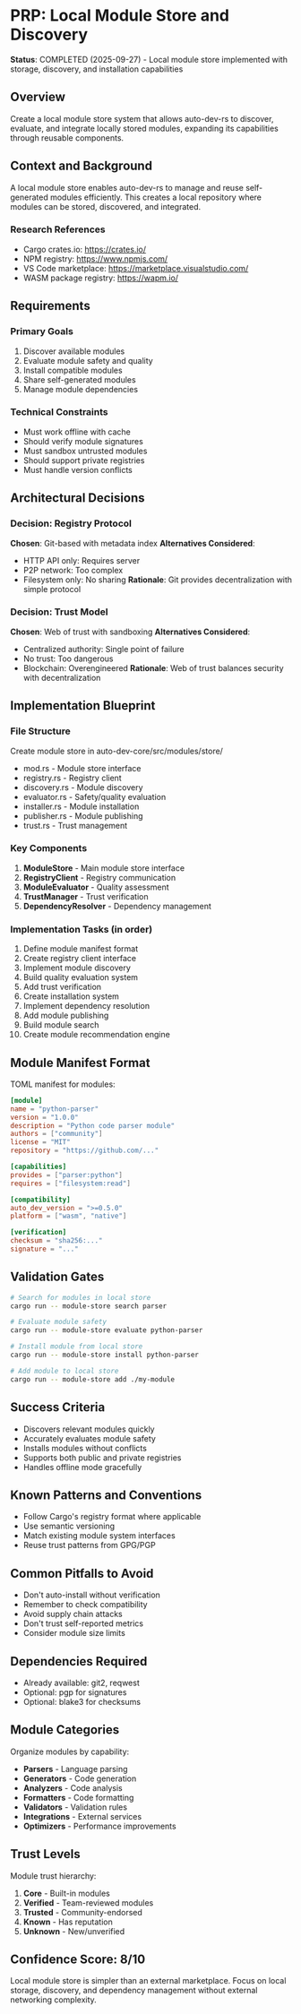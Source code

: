 # PRP: Local Module Store and Discovery

**Status**: COMPLETED (2025-09-27) - Local module store implemented with storage, discovery, and installation capabilities

## Overview
Create a local module store system that allows auto-dev-rs to discover, evaluate, and integrate locally stored modules, expanding its capabilities through reusable components.

## Context and Background
A local module store enables auto-dev-rs to manage and reuse self-generated modules efficiently. This creates a local repository where modules can be stored, discovered, and integrated.

### Research References
- Cargo crates.io: https://crates.io/
- NPM registry: https://www.npmjs.com/
- VS Code marketplace: https://marketplace.visualstudio.com/
- WASM package registry: https://wapm.io/

## Requirements

### Primary Goals
1. Discover available modules
2. Evaluate module safety and quality
3. Install compatible modules
4. Share self-generated modules
5. Manage module dependencies

### Technical Constraints
- Must work offline with cache
- Should verify module signatures
- Must sandbox untrusted modules
- Should support private registries
- Must handle version conflicts

## Architectural Decisions

### Decision: Registry Protocol
**Chosen**: Git-based with metadata index
**Alternatives Considered**:
- HTTP API only: Requires server
- P2P network: Too complex
- Filesystem only: No sharing
**Rationale**: Git provides decentralization with simple protocol

### Decision: Trust Model
**Chosen**: Web of trust with sandboxing
**Alternatives Considered**:
- Centralized authority: Single point of failure
- No trust: Too dangerous
- Blockchain: Overengineered
**Rationale**: Web of trust balances security with decentralization

## Implementation Blueprint

### File Structure
Create module store in auto-dev-core/src/modules/store/
- mod.rs - Module store interface
- registry.rs - Registry client
- discovery.rs - Module discovery
- evaluator.rs - Safety/quality evaluation
- installer.rs - Module installation
- publisher.rs - Module publishing
- trust.rs - Trust management

### Key Components
1. **ModuleStore** - Main module store interface
2. **RegistryClient** - Registry communication
3. **ModuleEvaluator** - Quality assessment
4. **TrustManager** - Trust verification
5. **DependencyResolver** - Dependency management

### Implementation Tasks (in order)
1. Define module manifest format
2. Create registry client interface
3. Implement module discovery
4. Build quality evaluation system
5. Add trust verification
6. Create installation system
7. Implement dependency resolution
8. Add module publishing
9. Build module search
10. Create module recommendation engine

## Module Manifest Format
TOML manifest for modules:
```toml
[module]
name = "python-parser"
version = "1.0.0"
description = "Python code parser module"
authors = ["community"]
license = "MIT"
repository = "https://github.com/..."

[capabilities]
provides = ["parser:python"]
requires = ["filesystem:read"]

[compatibility]
auto_dev_version = ">=0.5.0"
platform = ["wasm", "native"]

[verification]
checksum = "sha256:..."
signature = "..."
```

## Validation Gates

```bash
# Search for modules in local store
cargo run -- module-store search parser

# Evaluate module safety
cargo run -- module-store evaluate python-parser

# Install module from local store
cargo run -- module-store install python-parser

# Add module to local store
cargo run -- module-store add ./my-module
```

## Success Criteria
- Discovers relevant modules quickly
- Accurately evaluates module safety
- Installs modules without conflicts
- Supports both public and private registries
- Handles offline mode gracefully

## Known Patterns and Conventions
- Follow Cargo's registry format where applicable
- Use semantic versioning
- Match existing module system interfaces
- Reuse trust patterns from GPG/PGP

## Common Pitfalls to Avoid
- Don't auto-install without verification
- Remember to check compatibility
- Avoid supply chain attacks
- Don't trust self-reported metrics
- Consider module size limits

## Dependencies Required
- Already available: git2, reqwest
- Optional: pgp for signatures
- Optional: blake3 for checksums

## Module Categories
Organize modules by capability:
- **Parsers** - Language parsing
- **Generators** - Code generation
- **Analyzers** - Code analysis
- **Formatters** - Code formatting
- **Validators** - Validation rules
- **Integrations** - External services
- **Optimizers** - Performance improvements

## Trust Levels
Module trust hierarchy:
1. **Core** - Built-in modules
2. **Verified** - Team-reviewed modules
3. **Trusted** - Community-endorsed
4. **Known** - Has reputation
5. **Unknown** - New/unverified

## Confidence Score: 8/10
Local module store is simpler than an external marketplace. Focus on local storage, discovery, and dependency management without external networking complexity.
